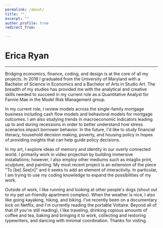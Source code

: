 ```yaml
---
permalink: /about/
title: ""
excerpt: ""
author_profile: true
redirect_from: 

---
```

<h1> Erica Ryan </h1>
<hr>
<p>Bridging economics, finance, coding, and design is at the core of all my projects.  In 2018 I graduated from the University of Maryland with a Bachelor of Science in Economics and a Bachelor of Arts in Studio Art. The breadth of my studies has provided me with the analytical and creative skills needed to succeed in my current role as a Quantitative Analyst for Fannie Mae in the Model Risk Management group. </p>

<p>In my current role, I review models across the single-family mortgage business including cash flow models and behavioral models for mortgage outcomes. I am also studying trends in macroeconomic indicators leading up to and during recessions in order to better understand how stress scenarios impact borrower behavior. In the future, I'd like to study financial literacy, household decision making, poverty, and housing policy in hopes of providing insights that can help guide policy decisions.</p>

<p>In my art, I explore ideas of memory and identity in our overly connected world. I primarily work in video projection by building immersive installations; however, I also employ other mediums such as intaglio print, sculpture, and painting. My most recent project is an extension of the piece "To [be] See[n]" and it seeks to add an element of interactivity. In particular, I am trying to use my coding knowledge to expand the possibilities of my work.</p>

<p>Outside of work, I like running and looking at other people's dogs (shout out to my pet un-friendly apartment complex). When the weather is nice, I also like going kayaking, hiking, and biking. I've recently been on a documentary kick on Netflix, and I'm currently reading the portable Voltaire. Beyond all of that (if you're still reading), I like traveling, drinking copious amounts of coffee and tea, baking and bringing it to work, collecting and restoring typewriters, and dancing with minimal coordination. Thanks for visting.</p>
<br>
